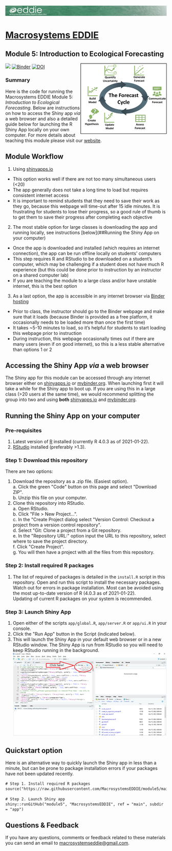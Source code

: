![](app/www/project-eddie-banner-2020_green.png)<!-- -->
# [Macrosystems EDDIE](https://serc.carleton.edu/eddie/macrosystems/index.html)
## Module 5: Introduction to Ecological Forecasting
[![](https://img.shields.io/badge/Shiny-shinyapps.io-blue?style=flat&labelColor=white&logo=RStudio&logoColor=blue)](https://macrosystemseddie.shinyapps.io/module5/)
[![Binder](https://mybinder.org/badge_logo.svg)](https://mybinder.org/v2/zenodo/10.5281/zenodo.6363500/?urlpath=shiny/app/)
[![DOI](https://zenodo.org/badge/DOI/10.5281/zenodo.6363500.svg)](https://doi.org/10.5281/zenodo.6363500)
<a href="url"><img src="app/www/mod5_viz_v2.png" align="right" height="220" width="269" ></a>
### Summary
Here is the code for running the Macrosystems EDDIE Module 5: _Introduction to Ecological Forecasting_. Below are instructions on how to access the Shiny app *via* a web browser and also a detailed guide below for launching the R Shiny App locally on your own computer. For more details about teaching this module please visit our [website](https://serc.carleton.edu/eddie/teaching_materials/modules/module5.html).

## Module Workflow
1. Using [shinyapps.io](https://macrosystemseddie.shinyapps.io/module5/)
- This option works well if there are not too many simultaneous users (<20) 
- The app generally does not take a long time to load but requires consistent internet access
- It is important to remind students that they need to save their work as they go, because this webpage will time-out after 15 idle minutes. It is frustrating for students to lose their progress, so a good rule of thumb is to get them to save their progress after completing each objective
2. The most stable option for large classes is downloading the app and running locally, see instructions [below](##Running the Shiny App on your computer)
- Once the app is downloaded and installed (which requires an internet connection), the app can be run offline locally on students’ computers
- This step requires R and RStudio to be downloaded on a student’s computer, which may be challenging if a student does not have much R experience (but this could be done prior to instruction by an instructor on a shared computer lab)
- If you are teaching the module to a large class and/or have unstable internet, this is the best option
3. As a last option, the app is accessible in any internet browser via [Binder hosting](https://mybinder.org/v2/zenodo/10.5281/zenodo.6363500/?urlpath=shiny/app/)
- Prior to class, the instructor should go to the Binder webpage and make sure that it loads (because Binder is provided as a free platform, it occasionally needs to be loaded more than once the first time)
- It takes ~5-10 minutes to load, so it’s helpful for students to start loading this webpage prior to instruction
- During instruction, this webpage occasionally times out if there are many users (even if on good internet), so this is a less stable alternative than options 1 or 2


## Accessing the Shiny App _via_ a web browser
The Shiny app for this module can be accessed through any internet browser either on [shinyapps.io](https://macrosystemseddie.shinyapps.io/module5/) or [mybinder.org](https://mybinder.org/v2/zenodo/10.5281/zenodo.6363500/?urlpath=shiny/app/).
When launching first it will take a while for the Shiny app to boot up. If you are using this in a large class (>20 users at the same time), we would recommend splitting the group into two and using **both** [shinyapps.io](https://macrosystemseddie.shinyapps.io/module5/) and [mybinder.org](https://mybinder.org/v2/gh/MacrosystemsEDDIE/module5/main?urlpath=shiny/app/).

##  Running the Shiny App on your computer
### Pre-requisites
1. Latest version of [R](https://cran.r-project.org/) installed (currently R 4.0.3 as of 2021-01-22).  
2. [RStudio](https://rstudio.com/products/rstudio/download/) installed (preferably >1.3).  

### Step 1: Download this repository
There are two options:  
1. Download the repository as a .zip file. (Easiest option).  
    a.  Click the green "Code" button on this page and select "Download ZIP".  
    b.  Unzip this file on your computer.  
2. Clone this repository into RStudio.  
		a.  Open RStudio.  
		b.  Click "File > New Project...".  
		c.  In the "Create Project dialog select "Version Control: Checkout a project from a version control repository".  
		d. Select "Git: Clone a project from a Git repository.  
		e. In the "Repository URL:" option input the URL to this repository, select where to save the project directory.  
		f. Click "Create Project".  
		g. You will then have a project with all the files from this repository.  
		
### Step 2: Install required R packages
1. The list of required of packages is detailed in the `install.R` script in this repository. Open and run this script to install the necessary packages.  
  Watch out for errors in package installation. Most can be avoided using the most up-to-date version of R (4.0.3 as of 2021-01-22).  
  Updating of current R packages on your system is recommended.

### Step 3: Launch Shiny App
1. Open either of the scripts `app/global.R`, `app/server.R` or `app/ui.R` in your console.
2. Click the "Run App" button in the Script (indicated below).  
3. This will launch the Shiny App in your default web browser or in a new RStudio window. The Shiny App is run from RStudio so you will need to keep RStudio running in the background.  
![](app/www/launch_app.png)<!-- -->	

## Quickstart option
Here is an alternative way to quickly launch the Shiny app in less than a minute, but can be prone to package installation errors if your packages have not been updated recently.
```
# Step 1. Install required R packages
source("https://raw.githubusercontent.com/MacrosystemsEDDIE/module5/main/install.R")

# Step 2. Launch Shiny app
shiny::runGitHub("module5", "MacrosystemsEDDIE", ref = "main", subdir = "app")
```

## Questions & Feedback
If you have any questions, comments or feedback related to these materials you can send an email to [macrosystemseddie@gmail.com]().
 
